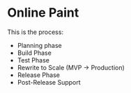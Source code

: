 # Online Paint

This is the process:

* Planning phase 
* Build Phase
* Test Phase 
* Rewrite to Scale (MVP -> Production)
* Release Phase
* Post-Release Support